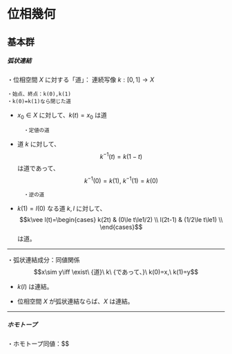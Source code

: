 # 位相幾何

## 基本群

##### 弧状連結

・位相空間 $X$ に対する「道」： 連続写像 $k:[0,1]\to X$

    ・始点、終点：k(0),k(1)
    ・k(0)=k(1)なら閉じた道

- $x_0\in X$ に対して、$k(t)=x_0$ は道

        ・定値の道

- 道 $k$ に対して、$$k^{-1}(t)=k(1-t)$$ は道であって、$$k^{-1}(0)=k(1),\ k^{-1}(1)=k(0)$$

        ・逆の道

- $k(1)=l(0)$ なる道 $k,l$ に対して、$$k\vee l(t)=\begin{cases}
k(2t)  & (0\le t\le1/2)  \\
l(2t-1) & (1/2\le t\le1) \\
\end{cases}$$ は道。

---

・弧状連結成分：同値関係 $$x\sim y\iff \exist\ {道}\ k\ {であって、}\ k(0)=x,\ k(1)=y$$

- $k(I)$ は連結。

- 位相空間 $X$ が弧状連結ならば、$X$ は連結。

---

##### ホモトープ

・ホモトープ同値：$$

